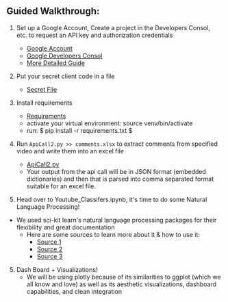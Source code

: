 ## Guided Walkthrough:

1. Set up a Google Account, Create a project in the Developers Consol, etc. to request an API key and authorization credentials  
	* [Google Account](https://accounts.google.com/SignUp?continue=https%3A%2F%2Faccounts.google.com%2FManageAccount)
	* [Google Developers Consol](https://console.developers.google.com/)
	* [More Detailed Guide](https://developers.google.com/youtube/v3/getting-started) 
	
	
2. Put your secret client code in a file  
	* [Secret File](https://github.com/UCSB-dataScience-ProjectGroup/youtube/.gitignore)
	
	
3. Install requirements  
	* [Requirements](https://github.com/UCSB-dataScience-ProjectGroup/youtube/requirements.txt) 
	* activate your virtual environment: source venv/bin/activate
	* run: $ pip install -r requirements.txt $
	
3. Run  `ApiCall2.py >> comments.xlsx` to extract comments from specified video and write them into an excel file 
	* [ApiCall2.py](https://github.com/UCSB-dataScience-ProjectGroup/youtube/blob/master/apiCall2.py) <br />
	*  Your output from the api call will be in JSON format (embedded dictionaries) and then that is parsed into comma separated format suitable for an excel file.
	
	
4. Head over to Youtube_Classifers.ipynb, it's time to do some Natural Language Processing! 
* We used sci-kit learn's natural language processing packages for their flexibility and great documentation 
	* Here are some sources to learn more about it & how to use it: 
		* [Source 1](https://pypi.python.org/pypi/nltk) 
		* [Source 2](https://pythonprogramming.net/tokenizing-words-sentences-nltk-tutorial/)
		* [Source 3](http://www.nltk.org)

5. Dash Board + Visualizations!
	* We will be using plotly because of its similarities to ggplot (which we all know and love) as well as its aesthetic visualizations, dashboard capabilities, and clean integration
